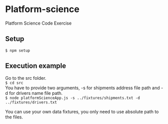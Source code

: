 # Platform-science
Platform Science Code Exercise

## Setup
`$ npm setup`

## Execution example
Go to the src folder. <br />
`$ cd src` <br />
You have to provide two arguments, -s for shipments address file path and -d for drivers name file path. <br />
`$ node platformScienceApp.js -s ../fixtures/shipments.txt -d ../fixtures/drivers.txt` <br />

You can use your own data fixtures, you only need to use absolute path to the files.